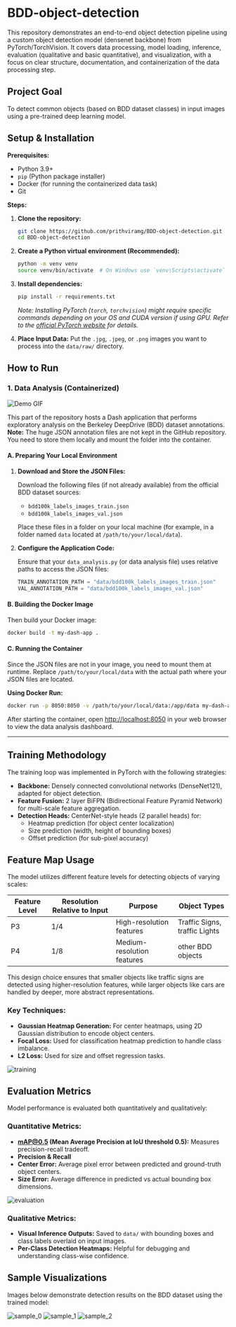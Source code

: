 # BDD-object-detection

This repository demonstrates an end-to-end object detection pipeline using a custom object detection model (densenet backbone) from PyTorch/TorchVision. It covers data processing, model loading, inference, evaluation (qualitative and basic quantitative), and visualization, with a focus on clear structure, documentation, and containerization of the data processing step.

## Project Goal

To detect common objects (based on BDD dataset classes) in input images using a pre-trained deep learning model.

## Setup & Installation

**Prerequisites:**

* Python 3.9+
* `pip` (Python package installer)
* Docker (for running the containerized data task)
* Git

**Steps:**

1.  **Clone the repository:**
    ```bash
    git clone https://github.com/prithviramg/BDD-object-detection.git
    cd BDD-object-detection
    ```

2.  **Create a Python virtual environment (Recommended):**
    ```bash
    python -m venv venv
    source venv/bin/activate  # On Windows use `venv\Scripts\activate`
    ```

3.  **Install dependencies:**
    ```bash
    pip install -r requirements.txt
    ```
    *Note: Installing PyTorch (`torch`, `torchvision`) might require specific commands depending on your OS and CUDA version if using GPU. Refer to the [official PyTorch website](https://pytorch.org/get-started/locally/) for details.*

4.  **Place Input Data:**
    Put the `.jpg`, `.jpeg`, or `.png` images you want to process into the `data/raw/` directory.

## How to Run

### 1. Data Analysis (Containerized)
![Demo GIF](samples/data_analysis.gif)

This part of the repository hosts a Dash application that performs exploratory analysis on the Berkeley DeepDrive (BDD) dataset annotations. **Note:** The huge JSON annotation files are not kept in the GitHub repository. You need to store them locally and mount the folder into the container.

#### A. Preparing Your Local Environment

1. **Download and Store the JSON Files:**

   Download the following files (if not already available) from the official BDD dataset sources:
   - `bdd100k_labels_images_train.json`
   - `bdd100k_labels_images_val.json`

   Place these files in a folder on your local machine (for example, in a folder named `data` located at `/path/to/your/local/data`).

2. **Configure the Application Code:**

   Ensure that your `data_analysis.py` (or data analysis file) uses relative paths to access the JSON files:
   ```python
   TRAIN_ANNOTATION_PATH = "data/bdd100k_labels_images_train.json"
   VAL_ANNOTATION_PATH = "data/bdd100k_labels_images_val.json"
   ```

#### B. Building the Docker Image
Then build your Docker image:

```bash
docker build -t my-dash-app .
```

#### C. Running the Container

Since the JSON files are not in your image, you need to mount them at runtime. Replace `/path/to/your/local/data` with the actual path where your JSON files are located.

**Using Docker Run:**

```bash
docker run -p 8050:8050 -v /path/to/your/local/data:/app/data my-dash-app
```

After starting the container, open [http://localhost:8050](http://localhost:8050) in your web browser to view the data analysis dashboard.

---

## Training Methodology

The training loop was implemented in PyTorch with the following strategies:

- **Backbone:** Densely connected convolutional networks (DenseNet121), adapted for object detection.
- **Feature Fusion:** 2 layer BiFPN (Bidirectional Feature Pyramid Network) for multi-scale feature aggregation.
- **Detection Heads:** CenterNet-style heads (2 parallel heads) for:
  - Heatmap prediction (for object center localization)
  - Size prediction (width, height of bounding boxes)
  - Offset prediction (for sub-pixel accuracy)
## Feature Map Usage

The model utilizes different feature levels for detecting objects of varying scales:

| Feature Level | Resolution Relative to Input | Purpose                        | Object Types           |
|---------------|------------------------------|--------------------------------|------------------------|
| P3            | 1/4                          | High-resolution features       | Traffic Signs, traffic Lights          |
| P4            | 1/8                          | Medium-resolution features     | other BDD objects |

This design choice ensures that smaller objects like traffic signs are detected using higher-resolution features, while larger objects like cars are handled by deeper, more abstract representations.

### Key Techniques:
- **Gaussian Heatmap Generation:** For center heatmaps, using 2D Gaussian distribution to encode object centers.
- **Focal Loss:** Used for classification heatmap prediction to handle class imbalance.
- **L2 Loss:** Used for size and offset regression tasks.

![training](samples/tensorboard.png)

## Evaluation Metrics

Model performance is evaluated both quantitatively and qualitatively:

### Quantitative Metrics:
- **mAP@0.5 (Mean Average Precision at IoU threshold 0.5):** Measures precision-recall tradeoff.
- **Precision & Recall**
- **Center Error:** Average pixel error between predicted and ground-truth object centers.
- **Size Error:** Average difference in predicted vs actual bounding box dimensions.

![evaluation](samples/evaluation.png)

### Qualitative Metrics:
- **Visual Inference Outputs:** Saved to `data/` with bounding boxes and class labels overlaid on input images.
- **Per-Class Detection Heatmaps:** Helpful for debugging and understanding class-wise confidence.

## Sample Visualizations

Images below demonstrate detection results on the BDD dataset using the trained model:

![sample_0](samples/sample0.png)
![sample_1](samples/sample1.png)
![sample_2](samples/sample2.png)

